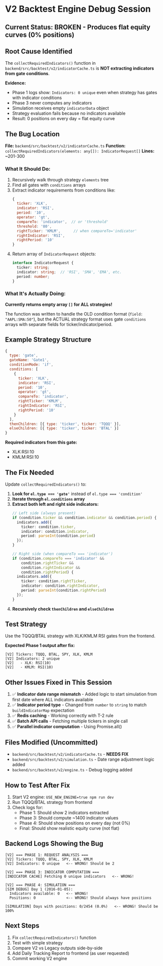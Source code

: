 # V2 Backtest Engine Debug Session

## Current Status: BROKEN - Produces flat equity curves (0% positions)

## Root Cause Identified
The `collectRequiredIndicators()` function in `backend/src/backtest/v2/indicatorCache.ts` is **NOT extracting indicators from gate conditions**.

**Evidence:**
- Phase 1 logs show: `Indicators: 0 unique` even when strategy has gates with indicator conditions
- Phase 3 never computes any indicators
- Simulation receives empty `indicatorData` object
- Strategy evaluation fails because no indicators available
- Result: 0 positions on every day = flat equity curve

## The Bug Location

**File:** `backend/src/backtest/v2/indicatorCache.ts`
**Function:** `collectRequiredIndicators(elements: any[]): IndicatorRequest[]`
**Lines:** ~201-300

### What It Should Do:
1. Recursively walk through strategy `elements` tree
2. Find all gates with `conditions` arrays
3. Extract indicator requirements from conditions like:
   ```javascript
   {
     ticker: 'XLK',
     indicator: 'RSI',
     period: '10',
     operator: 'gt',
     compareTo: 'indicator',  // or 'threshold'
     threshold: '80',
     rightTicker: 'KMLM',      // when compareTo='indicator'
     rightIndicator: 'RSI',
     rightPeriod: '10'
   }
   ```
4. Return array of `IndicatorRequest` objects:
   ```typescript
   interface IndicatorRequest {
     ticker: string;
     indicator: string;  // 'RSI', 'SMA', 'EMA', etc.
     period: number;
   }
   ```

### What It's Actually Doing:
**Currently returns empty array `[]` for ALL strategies!**

The function was written to handle the OLD condition format (`field: "AAPL:SMA:50"`), but the ACTUAL strategy format uses gate `conditions` arrays with separate fields for ticker/indicator/period.

## Example Strategy Structure

```javascript
{
  type: 'gate',
  gateName: 'Gate1',
  conditionMode: 'if',
  conditions: [
    {
      ticker: 'XLK',
      indicator: 'RSI',
      period: '10',
      operator: 'gt',
      compareTo: 'indicator',
      rightTicker: 'KMLM',
      rightIndicator: 'RSI',
      rightPeriod: '10'
    }
  ],
  thenChildren: [{ type: 'ticker', ticker: 'TQQQ' }],
  elseChildren: [{ type: 'ticker', ticker: 'BTAL' }]
}
```

**Required indicators from this gate:**
- XLK:RSI:10
- KMLM:RSI:10

## The Fix Needed

Update `collectRequiredIndicators()` to:

1. **Look for `el.type === 'gate'`** instead of `el.type === 'condition'`
2. **Iterate through `el.conditions` array**
3. **Extract both left and right side indicators:**
   ```typescript
   // Left side (always present)
   if (condition.ticker && condition.indicator && condition.period) {
     indicators.add({
       ticker: condition.ticker,
       indicator: condition.indicator,
       period: parseInt(condition.period)
     });
   }

   // Right side (when compareTo === 'indicator')
   if (condition.compareTo === 'indicator' &&
       condition.rightTicker &&
       condition.rightIndicator &&
       condition.rightPeriod) {
     indicators.add({
       ticker: condition.rightTicker,
       indicator: condition.rightIndicator,
       period: parseInt(condition.rightPeriod)
     });
   }
   ```
4. **Recursively check `thenChildren` and `elseChildren`**

## Test Strategy

Use the TQQQ/BTAL strategy with XLK/KMLM RSI gates from the frontend.

**Expected Phase 1 output after fix:**
```
[V2] Tickers: TQQQ, BTAL, SPY, XLK, KMLM
[V2] Indicators: 2 unique
[V2]   - XLK: RSI(10)
[V2]   - KMLM: RSI(10)
```

## Other Issues Fixed in This Session

1. ✅ **Indicator date range mismatch** - Added logic to start simulation from first date where ALL indicators available
2. ✅ **Indicator period type** - Changed from `number` to `string` to match `buildIndicatorMap` expectation
3. ✅ **Redis caching** - Working correctly with T-2 rule
4. ✅ **Batch API calls** - Fetching multiple tickers in single call
5. ✅ **Parallel indicator computation** - Using Promise.all()

## Files Modified (Uncommitted)

- `backend/src/backtest/v2/indicatorCache.ts` - **NEEDS FIX**
- `backend/src/backtest/v2/simulation.ts` - Date range adjustment logic added
- `backend/src/backtest/v2/engine.ts` - Debug logging added

## How to Test After Fix

1. Start V2 engine: `USE_NEW_ENGINE=true npm run dev`
2. Run TQQQ/BTAL strategy from frontend
3. Check logs for:
   - Phase 1: Should show 2 indicators extracted
   - Phase 3: Should compute ~1400 indicator values
   - Phase 4: Should show positions on every day (not 0%)
   - Final: Should show realistic equity curve (not flat)

## Backend Logs Showing the Bug

```
[V2] === PHASE 1: REQUEST ANALYSIS ===
[V2] Tickers: TQQQ, BTAL, SPY, XLK, KMLM
[V2] Indicators: 0 unique   <-- WRONG! Should be 2

[V2] === PHASE 3: INDICATOR COMPUTATION ===
[INDICATOR CACHE] Fetching 0 unique indicators   <-- WRONG!

[V2] === PHASE 4: SIMULATION ===
[SIM DEBUG] Day 1 (2016-01-05):
  Indicators available: 0   <-- WRONG!
  Positions: 0              <-- WRONG! Should always have positions

[SIMULATION] Days with positions: 0/2454 (0.0%)   <-- WRONG! Should be 100%
```

## Next Steps

1. Fix `collectRequiredIndicators()` function
2. Test with simple strategy
3. Compare V2 vs Legacy outputs side-by-side
4. Add Daily Tracking Report to frontend (as user requested)
5. Commit working V2 engine
